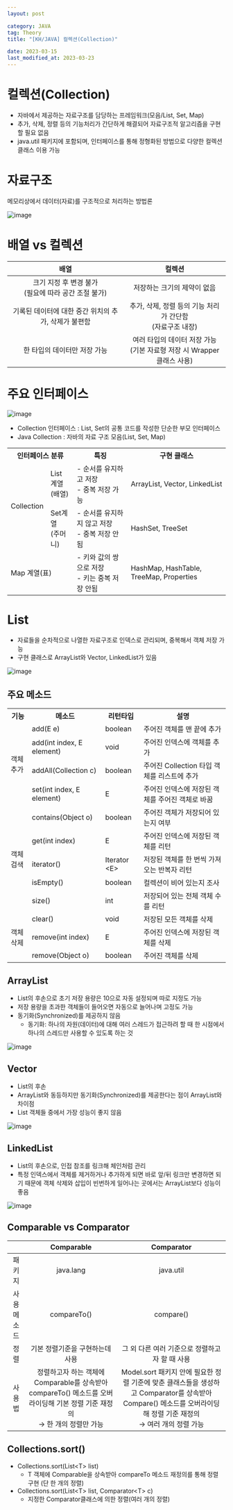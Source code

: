 ```yaml
---
layout: post

category: JAVA
tag: Theory
title: "[KH/JAVA] 컬렉션(Collection)"

date: 2023-03-15
last_modified_at: 2023-03-23
---
```


# 컬렉션(Collection)

- 자바에서 제공하는 자료구조를 담당하는 프레임워크(모음/List, Set, Map)
- 추가, 삭제, 정렬 등의 기능처리가 간단하게 해결되어 자료구조적 알고리즘을 구현할 필요 없음
- java.util 패키지에 포함되며, 인터페이스를 통해 정형화된 방법으로 다양한 컬렉션 클래스 이용 가능


# 자료구조
메모리상에서 데이터(자료)를 구조적으로 처리하는 방법론

![image](https://user-images.githubusercontent.com/121299334/226968311-43af7975-6317-4649-b955-365127e71a38.png)


# 배열 vs 컬렉션

<div class="table-wrapper" markdown="block">

| 배열 | 컬렉션 |
| :-: | :-: |
| 크기 지정 후 변경 불가<br />(필요에 따라 공간 조절 불가) | 저장하는 크기의 제약이 없음 |
| 기록된 데이터에 대한 중간 위치의 추가, 삭제가 불편함 | 추가, 삭제, 정렬 등의 기능 처리가 간단함<br />(자료구조 내장) |
| 한 타입의 데이터만 저장 가능 | 여러 타입의 데이터 저장 가능<br />(기본 자료형 저장 시 Wrapper클래스 사용) |

</div>


# 주요 인터페이스

![image](https://user-images.githubusercontent.com/121299334/226969324-fd8587fb-5466-4a92-aa58-510855fa3595.png)

- Collection 인터페이스 : List, Set의 공통 코드를 작성한 단순한 부모 인터페이스
- Java Collection : 자바의 자료 구조 모음(List, Set, Map)

<div class="table-wrapper" markdown="block">

<table>
	<tr>
		<th colspan="2">인터페이스 분류</th>
		<th>특징 </th>
		<th>구현 클래스</th>
	</tr>
	<tr>
		<td rowspan="2">Collection</td>
		<td>List 계열<br />(배열)</td>
		<td>- 순서를 유지하고 저장<br />- 중복 저장 가능</td>
		<td>ArrayList, Vector, LinkedList</td>
	</tr>
	<tr>
		<td>Set계열<br />(주머니)</td>
		<td>- 순서를 유지하지 않고 저장<br />- 중복 저장 안됨</td>
		<td>HashSet, TreeSet</td>
	</tr>
	<tr>
		<td colspan="2">Map 계열(표)</td>
		<td>- 키와 값의 쌍으로 저장<br />- 키는 중복 저장 안됨</td>
		<td>HashMap, HashTable, TreeMap, Properties</td>
	</tr>
</table>

</div>


# List

- 자료들을 순차적으로 나열한 자료구조로 인덱스로 관리되며, 중복해서 객체 저장 가능
- 구현 클래스로 ArrayList와 Vector, LinkedList가 있음

![image](https://user-images.githubusercontent.com/121299334/226970950-2c6dddd9-25e9-4f08-b649-9bdd75d7eeaa.png)


## 주요 메소드

<div class="table-wrapper" markdown="block">

<table>
	<tr>
		<th>기능</th>
		<th>메소드</th>
		<th>리턴타입</th>
		<th>설명</th>
	</tr>
	<tr>
		<td rowspan="4">객체추가</td>
		<td>add(E e)</td>
		<td>boolean</td>
		<td>주어진 객체를 맨 끝에 추가</td>
	</tr>
	<tr>
		<td>add(int index, E element)</td>
		<td>void</td>
		<td>주어진 인덱스에 객체를 추가</td>
	</tr>
	<tr>
		<td>addAll(Collection<? extends E> c)</td>
		<td>boolean</td>
		<td>주어진 Collection 타입 객체를 리스트에 추가</td>
	</tr>
	<tr>
		<td>set(int index, E element)</td>
		<td>E</td>
		<td>주어진 인덱스에 저장된 객체를 주어진 객체로 바꿈</td>
	</tr>
	<tr>
		<td rowspan="5">객체검색</td>
		<td>contains(Object o)</td>
		<td>boolean</td>
		<td>주어진 객체가 저장되어 있는지 여부</td>
	</tr>
	<tr>
		<td>get(int index)</td>
		<td>E</td>
		<td>주어진 인덱스에 저장된 객체를 리턴</td>
	</tr>
	<tr>
		<td>iterator()</td>
		<td>Iterator &lt;E&gt;</td>
		<td>저장된 객체를 한 번씩 가져오는 반복자 리턴</td>
	</tr>
	<tr>
		<td>isEmpty()</td>
		<td>boolean</td>
		<td>컬렉션이 비어 있는지 조사</td>
	</tr>
	<tr>
		<td>size()</td>
		<td>int</td>
		<td>저장되어 있는 전체 객체 수를 리턴</td>
	</tr>
	<tr>
		<td rowspan="3">객체삭제</td>
		<td>clear()</td>
		<td>void</td>
		<td>저장된 모든 객체를 삭제</td>
	</tr>
	<tr>
		<td>remove(int index)</td>
		<td>E</td>
		<td>주어진 인덱스에 저장된 객체를 삭제</td>
	</tr>
	<tr>
		<td>remove(Object o)</td>
		<td>boolean</td>
		<td>주어진 객체를 삭제</td>
	</tr>
</table>

</div>

## ArrayList

- List의 후손으로 초기 저장 용량은 10으로 자동 설정되며 따로 지정도 가능
- 저장 용량을 초과한 객체들이 들어오면 자동으로 늘어나며 고정도 가능
- 동기화(Synchronized)를 제공하지 않음
  + 동기화: 하나의 자원(데이터)에 대해 여러 스레드가 접근하려 할 때 한 시점에서 하나의 스레드만 사용할 수 있도록 하는 것

![image](https://user-images.githubusercontent.com/121299334/226978122-6766dd16-7034-4243-83c9-b06b7162d805.png)


## Vector

- List의 후손
- ArrayList와 동등하지만 동기화(Synchronized)를 제공한다는 점이 ArrayList와 차이점
- List 객체들 중에서 가장 성능이 좋지 않음

![image](https://user-images.githubusercontent.com/121299334/226978328-f93bf516-e5a9-47f7-9836-3844865b7360.png)


## LinkedList

- List의 후손으로, 인접 참조를 링크해 체인처럼 관리
- 특정 인덱스에서 객체를 제거하거나 추가하게 되면 바로 앞/뒤 링크만 변경하면 되기 때문에 객체 삭제와 삽입이 빈번하게 일어나는 곳에서는 ArrayList보다 성능이 좋음

![image](https://user-images.githubusercontent.com/121299334/226978821-93c63b55-7383-498b-8a22-1964036faed1.png)


## Comparable vs Comparator

<div class="table-wrapper" markdown="block">

| | Comparable | Comparator |
| :-: | :-: | :-: |
| 패키지 | java.lang | java.util |
| 사용 메소드 | compareTo() | compare() |
| 정렬 | 기본 정렬기준을 구현하는데 사용 | 그 외 다른 여러 기준으로 정렬하고자 할 때 사용 |
| 사용법 | 정렬하고자 하는 객체에 Comparable를 상속받아 compareTo() 메소드를 오버라이딩해 기본 정렬 기준 재정의<br />→ 한 개의 정렬만 가능 | Model.sort 패키지 안에 필요한 정렬 기준에 맞춘 클래스들을 생성하고 Comparator를 상속받아 Compare() 메소드를 오버라이딩해 정렬 기준 재정의<br />→ 여러 개의 정렬 가능 |

</div>


## Collections.sort()

- Collections.sort(List&lt;T&gt; list) 
  + T 객체에 Comparable을 상속받아 compareTo 메소드 재정의를 통해 정렬 구현 (단 한 개의 정렬)
- Collections.sort(List&lt;T&gt; list, Comparator&lt;T&gt; c)
  + 지정한 Comparator클래스에 의한 정렬(여러 개의 정렬)




